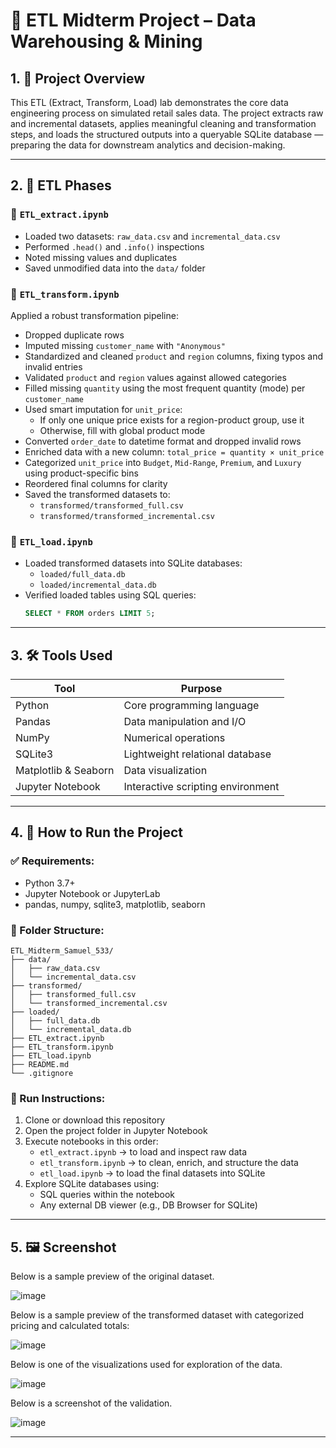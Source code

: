 # 🧪 ETL Midterm Project – Data Warehousing & Mining

## 1. 📌 Project Overview

This ETL (Extract, Transform, Load) lab demonstrates the core data engineering process on simulated retail sales data. The project extracts raw and incremental datasets, applies meaningful cleaning and transformation steps, and loads the structured outputs into a queryable SQLite database — preparing the data for downstream analytics and decision-making.

---

## 2. 🔄 ETL Phases

### 🔹 `ETL_extract.ipynb`
- Loaded two datasets: `raw_data.csv` and `incremental_data.csv`
- Performed `.head()` and `.info()` inspections
- Noted missing values and duplicates
- Saved unmodified data into the `data/` folder

### 🔹 `ETL_transform.ipynb`
Applied a robust transformation pipeline:
- Dropped duplicate rows
- Imputed missing `customer_name` with `"Anonymous"`
- Standardized and cleaned `product` and `region` columns, fixing typos and invalid entries
- Validated `product` and `region` values against allowed categories
- Filled missing `quantity` using the most frequent quantity (mode) per `customer_name`
- Used smart imputation for `unit_price`:
  - If only one unique price exists for a region-product group, use it
  - Otherwise, fill with global product mode
- Converted `order_date` to datetime format and dropped invalid rows
- Enriched data with a new column: `total_price = quantity × unit_price`
- Categorized `unit_price` into `Budget`, `Mid-Range`, `Premium`, and `Luxury` using product-specific bins
- Reordered final columns for clarity
- Saved the transformed datasets to:
  - `transformed/transformed_full.csv`
  - `transformed/transformed_incremental.csv`

### 🔹 `ETL_load.ipynb`
- Loaded transformed datasets into SQLite databases:
  - `loaded/full_data.db`
  - `loaded/incremental_data.db`
- Verified loaded tables using SQL queries:
  ```sql
  SELECT * FROM orders LIMIT 5;
  ```

---

## 3. 🛠️ Tools Used

| Tool               | Purpose                          |
|--------------------|----------------------------------|
| Python             | Core programming language        |
| Pandas             | Data manipulation and I/O        |
| NumPy              | Numerical operations             |
| SQLite3            | Lightweight relational database  |
| Matplotlib & Seaborn | Data visualization |
| Jupyter Notebook   | Interactive scripting environment|

---

## 4. 🚀 How to Run the Project

### ✅ Requirements:
- Python 3.7+
- Jupyter Notebook or JupyterLab
- pandas, numpy, sqlite3, matplotlib, seaborn

### 📁 Folder Structure:
```plaintext
ETL_Midterm_Samuel_533/
├── data/
│   ├── raw_data.csv
│   └── incremental_data.csv
├── transformed/
│   ├── transformed_full.csv
│   └── transformed_incremental.csv
├── loaded/
│   ├── full_data.db
│   └── incremental_data.db
├── ETL_extract.ipynb
├── ETL_transform.ipynb
├── ETL_load.ipynb
├── README.md
└── .gitignore
```

### 🧪 Run Instructions:
1. Clone or download this repository
2. Open the project folder in Jupyter Notebook
3. Execute notebooks in this order:
   - `etl_extract.ipynb` → to load and inspect raw data
   - `etl_transform.ipynb` → to clean, enrich, and structure the data
   - `etl_load.ipynb` → to load the final datasets into SQLite
4. Explore SQLite databases using:
   - SQL queries within the notebook
   - Any external DB viewer (e.g., DB Browser for SQLite)

---

## 5. 🖼️ Screenshot

Below is a sample preview of the original dataset.

![image](https://github.com/user-attachments/assets/c509392f-456b-4cbe-a04c-6e2c7bff15fa)


Below is a sample preview of the transformed dataset with categorized pricing and calculated totals:

![image](https://github.com/user-attachments/assets/41adf3db-7fa5-4b5b-b72c-ad3cb3cb9ea5)

Below is one of the visualizations used for exploration of the data.

![image](https://github.com/user-attachments/assets/7bcc973a-c1fe-4c97-9be1-1536966ec333)

Below is a screenshot of the validation.

![image](https://github.com/user-attachments/assets/c0307260-c754-401a-8d81-90afed7b96cd)


---
